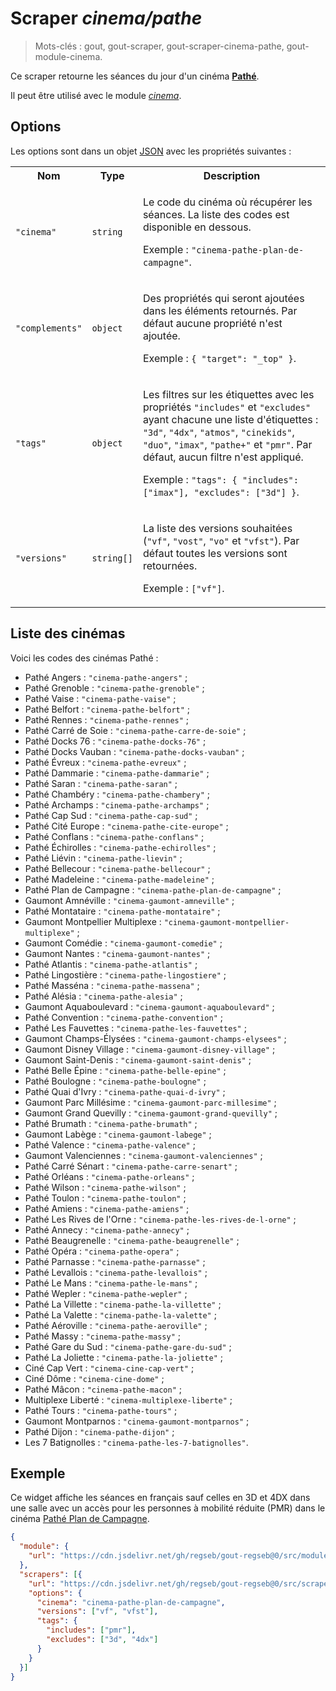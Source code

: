 # Scraper _cinema/pathe_

> Mots-clés : gout, gout-scraper, gout-scraper-cinema-pathe, gout-module-cinema.

Ce scraper retourne les séances du jour d'un cinéma
[**Pathé**](https://www.pathe.fr/).

Il peut être utilisé avec le module
[_cinema_](https://github.com/regseb/gout-regseb/tree/HEAD/src/module/cinema#readme).

## Options

Les options sont dans un objet
[JSON](https://www.json.org/json-fr.html "JavaScript Object Notation") avec les
propriétés suivantes :

<table>
  <tr>
    <th>Nom</th>
    <th>Type</th>
    <th>Description</th>
  </tr>
  <tr>
    <td><code>"cinema"</code></td>
    <td><code>string</code></td>
    <td>
      <p>
        Le code du cinéma où récupérer les séances. La liste des codes est
        disponible en dessous.
      </p>
      <p>
        Exemple : <code>"cinema-pathe-plan-de-campagne"</code>.
      </p>
    </td>
  </tr>
  <tr>
    <td><code>"complements"</code></td>
    <td><code>object</code></td>
    <td>
      <p>
        Des propriétés qui seront ajoutées dans les éléments retournés. Par
        défaut aucune propriété n'est ajoutée.
      </p>
      <p>
        Exemple : <code>{ "target": "_top" }</code>.
      </p>
    </td>
  </tr>
  <tr>
    <td><code>"tags"</code></td>
    <td><code>object</code></td>
    <td>
      <p>
        Les filtres sur les étiquettes avec les propriétés
        <code>"includes"</code> et <code>"excludes"</code> ayant chacune une
        liste d'étiquettes : <code>"3d"</code>, <code>"4dx"</code>,
        <code>"atmos"</code>, <code>"cinekids"</code>, <code>"duo"</code>,
        <code>"imax"</code>, <code>"pathe+"</code> et <code>"pmr"</code>. Par
        défaut, aucun filtre n'est appliqué.
      </p>
      <p>
        Exemple :
        <code>"tags": { "includes": ["imax"], "excludes": ["3d"] }</code>.
    </td>
  </tr>
  <tr>
    <td><code>"versions"</code></td>
    <td><code>string[]</code></td>
    <td>
      <p>
        La liste des versions souhaitées (<code>"vf"</code>,
        <code>"vost"</code>, <code>"vo"</code> et <code>"vfst"</code>).
        Par défaut toutes les versions sont retournées.
      </p>
      <p>
        Exemple : <code>["vf"]</code>.
      </p>
    </td>
  </tr>
</table>

## Liste des cinémas

Voici les codes des cinémas Pathé :

<!--
const response = await fetch("https://www.pathe.fr/api/cinemas?language=fr");
const json = await response.json();
console.log(json.map((c) => `- ${c.name} : \`"${c.slug}"\` ;`).join("\n"));
-->

- Pathé Angers : `"cinema-pathe-angers"` ;
- Pathé Grenoble : `"cinema-pathe-grenoble"` ;
- Pathé Vaise : `"cinema-pathe-vaise"` ;
- Pathé Belfort : `"cinema-pathe-belfort"` ;
- Pathé Rennes : `"cinema-pathe-rennes"` ;
- Pathé Carré de Soie : `"cinema-pathe-carre-de-soie"` ;
- Pathé Docks 76 : `"cinema-pathe-docks-76"` ;
- Pathé Docks Vauban : `"cinema-pathe-docks-vauban"` ;
- Pathé Évreux : `"cinema-pathe-evreux"` ;
- Pathé Dammarie : `"cinema-pathe-dammarie"` ;
- Pathé Saran : `"cinema-pathe-saran"` ;
- Pathé Chambéry : `"cinema-pathe-chambery"` ;
- Pathé Archamps : `"cinema-pathe-archamps"` ;
- Pathé Cap Sud : `"cinema-pathe-cap-sud"` ;
- Pathé Cité Europe : `"cinema-pathe-cite-europe"` ;
- Pathé Conflans : `"cinema-pathe-conflans"` ;
- Pathé Échirolles : `"cinema-pathe-echirolles"` ;
- Pathé Liévin : `"cinema-pathe-lievin"` ;
- Pathé Bellecour : `"cinema-pathe-bellecour"` ;
- Pathé Madeleine : `"cinema-pathe-madeleine"` ;
- Pathé Plan de Campagne : `"cinema-pathe-plan-de-campagne"` ;
- Gaumont Amnéville : `"cinema-gaumont-amneville"` ;
- Pathé Montataire : `"cinema-pathe-montataire"` ;
- Gaumont Montpellier Multiplexe : `"cinema-gaumont-montpellier-multiplexe"` ;
- Gaumont Comédie : `"cinema-gaumont-comedie"` ;
- Gaumont Nantes : `"cinema-gaumont-nantes"` ;
- Pathé Atlantis : `"cinema-pathe-atlantis"` ;
- Pathé Lingostière : `"cinema-pathe-lingostiere"` ;
- Pathé Masséna : `"cinema-pathe-massena"` ;
- Pathé Alésia : `"cinema-pathe-alesia"` ;
- Gaumont Aquaboulevard : `"cinema-gaumont-aquaboulevard"` ;
- Pathé Convention : `"cinema-pathe-convention"` ;
- Pathé Les Fauvettes : `"cinema-pathe-les-fauvettes"` ;
- Gaumont Champs-Élysées : `"cinema-gaumont-champs-elysees"` ;
- Gaumont Disney Village : `"cinema-gaumont-disney-village"` ;
- Gaumont Saint-Denis : `"cinema-gaumont-saint-denis"` ;
- Pathé Belle Épine : `"cinema-pathe-belle-epine"` ;
- Pathé Boulogne : `"cinema-pathe-boulogne"` ;
- Pathé Quai d'Ivry : `"cinema-pathe-quai-d-ivry"` ;
- Gaumont Parc Millésime : `"cinema-gaumont-parc-millesime"` ;
- Gaumont Grand Quevilly : `"cinema-gaumont-grand-quevilly"` ;
- Pathé Brumath : `"cinema-pathe-brumath"` ;
- Gaumont Labège : `"cinema-gaumont-labege"` ;
- Pathé Valence : `"cinema-pathe-valence"` ;
- Gaumont Valenciennes : `"cinema-gaumont-valenciennes"` ;
- Pathé Carré Sénart : `"cinema-pathe-carre-senart"` ;
- Pathé Orléans : `"cinema-pathe-orleans"` ;
- Pathé Wilson : `"cinema-pathe-wilson"` ;
- Pathé Toulon : `"cinema-pathe-toulon"` ;
- Pathé Amiens : `"cinema-pathe-amiens"` ;
- Pathé Les Rives de l'Orne : `"cinema-pathe-les-rives-de-l-orne"` ;
- Pathé Annecy : `"cinema-pathe-annecy"` ;
- Pathé Beaugrenelle : `"cinema-pathe-beaugrenelle"` ;
- Pathé Opéra : `"cinema-pathe-opera"` ;
- Pathé Parnasse : `"cinema-pathe-parnasse"` ;
- Pathé Levallois : `"cinema-pathe-levallois"` ;
- Pathé Le Mans : `"cinema-pathe-le-mans"` ;
- Pathé Wepler : `"cinema-pathe-wepler"` ;
- Pathé La Villette : `"cinema-pathe-la-villette"` ;
- Pathé La Valette : `"cinema-pathe-la-valette"` ;
- Pathé Aéroville : `"cinema-pathe-aeroville"` ;
- Pathé Massy : `"cinema-pathe-massy"` ;
- Pathé Gare du Sud : `"cinema-pathe-gare-du-sud"` ;
- Pathé La Joliette : `"cinema-pathe-la-joliette"` ;
- Ciné Cap Vert : `"cinema-cine-cap-vert"` ;
- Ciné Dôme : `"cinema-cine-dome"` ;
- Pathé Mâcon : `"cinema-pathe-macon"` ;
- Multiplexe Liberté : `"cinema-multiplexe-liberte"` ;
- Pathé Tours : `"cinema-pathe-tours"` ;
- Gaumont Montparnos : `"cinema-gaumont-montparnos"` ;
- Pathé Dijon : `"cinema-pathe-dijon"` ;
- Les 7 Batignolles : `"cinema-pathe-les-7-batignolles"`.

## Exemple

Ce widget affiche les séances en français sauf celles en 3D et 4DX dans une
salle avec un accès pour les personnes à mobilité réduite (PMR) dans le cinéma
[Pathé Plan de
Campagne](https://www.pathe.fr/cinemas/cinema-pathe-plan-de-campagne).

```JSON
{
  "module": {
    "url": "https://cdn.jsdelivr.net/gh/regseb/gout-regseb@0/src/module/cinema/cinema.js"
  },
  "scrapers": [{
    "url": "https://cdn.jsdelivr.net/gh/regseb/gout-regseb@0/src/scraper/cinema/pathe/pathe.js",
    "options": {
      "cinema": "cinema-pathe-plan-de-campagne",
      "versions": ["vf", "vfst"],
      "tags": {
        "includes": ["pmr"],
        "excludes": ["3d", "4dx"]
      }
    }
  }]
}
```

